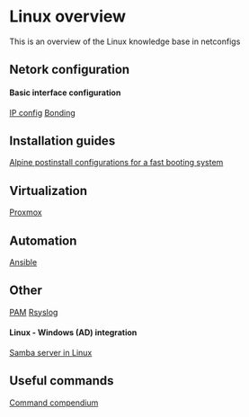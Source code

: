 # Linux overview

This is an overview of the Linux knowledge base in netconfigs


Netork configuration
---
#### Basic interface configuration
[IP config](Network%20interface%20configurations/IP%20config.md)
[Bonding](Network%20interface%20configurations/Bonding.md)


Installation guides
---
[Alpine postinstall configurations for a fast booting system](Install%20guides/Alpine%20postinstall%20Quickalpine.md)

Virtualization
---
[Proxmox](Proxmox/Proxmox.md)

Automation
---
[Ansible](Automation/Ansible.md)

Other
---
[PAM](AAA/PAM.md)
[Rsyslog](Monitoring/Rsyslog.md)
#### Linux - Windows (AD) integration
[Samba server in Linux](Services/Samba.md)

Useful commands
---
[Command compendium](Command%20compendium.md)